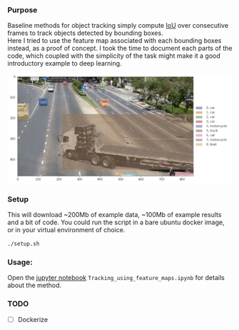 ### Purpose

Baseline methods for object tracking simply compute [IoU](https://en.wikipedia.org/wiki/Jaccard_index) over consecutive frames to track objects detected by bounding boxes.  
Here I tried to use the feature map associated with each bounding boxes instead, as a proof of concept. I took the time to document each parts of the code, which coupled with the simplicity of the task might make it a good introductory example to deep learning.

![Example of object tracking on video](example/ex1.gif)

### Setup
This will download ~200Mb of example data, ~100Mb of example results and a bit of code.
You could run the script in a bare ubuntu docker image, or in your virtual environment of choice.
```sh
./setup.sh
```

### Usage:
Open the [jupyter notebook](https://jupyter.org/install) `Tracking_using_feature_maps.ipynb` for details about the method.

### TODO
- [ ] Dockerize
